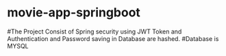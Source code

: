 # movie-app-springboot

#The Project Consist of Spring security using JWT Token and Authentication and Password saving in Database are hashed.
#Database is MYSQL 
